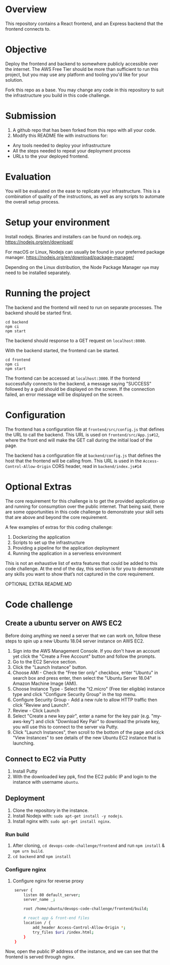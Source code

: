 # Overview
This repository contains a React frontend, and an Express backend that the frontend connects to.

# Objective
Deploy the frontend and backend to somewhere publicly accessible over the internet. The AWS Free Tier should be more than sufficient to run this project, but you may use any platform and tooling you'd like for your solution.

Fork this repo as a base. You may change any code in this repository to suit the infrastructure you build in this code challenge.

# Submission
1. A github repo that has been forked from this repo with all your code.
2. Modify this README file with instructions for:
* Any tools needed to deploy your infrastructure
* All the steps needed to repeat your deployment process
* URLs to the your deployed frontend.

# Evaluation
You will be evaluated on the ease to replicate your infrastructure. This is a combination of quality of the instructions, as well as any scripts to automate the overall setup process.

# Setup your environment
Install nodejs. Binaries and installers can be found on nodejs.org.
https://nodejs.org/en/download/

For macOS or Linux, Nodejs can usually be found in your preferred package manager.
https://nodejs.org/en/download/package-manager/

Depending on the Linux distribution, the Node Package Manager `npm` may need to be installed separately.

# Running the project
The backend and the frontend will need to run on separate processes. The backend should be started first.
```
cd backend
npm ci
npm start
```
The backend should response to a GET request on `localhost:8080`.

With the backend started, the frontend can be started.
```
cd frontend
npm ci
npm start
```
The frontend can be accessed at `localhost:3000`. If the frontend successfully connects to the backend, a message saying "SUCCESS" followed by a guid should be displayed on the screen.  If the connection failed, an error message will be displayed on the screen.

# Configuration
The frontend has a configuration file at `frontend/src/config.js` that defines the URL to call the backend. This URL is used on `frontend/src/App.js#12`, where the front end will make the GET call during the initial load of the page.

The backend has a configuration file at `backend/config.js` that defines the host that the frontend will be calling from. This URL is used in the `Access-Control-Allow-Origin` CORS header, read in `backend/index.js#14`

# Optional Extras
The core requirement for this challenge is to get the provided application up and running for consumption over the public internet. That being said, there are some opportunities in this code challenge to demonstrate your skill sets that are above and beyond the core requirement.

A few examples of extras for this coding challenge:
1. Dockerizing the application
2. Scripts to set up the infrastructure
3. Providing a pipeline for the application deployment
4. Running the application in a serverless environment

This is not an exhaustive list of extra features that could be added to this code challenge. At the end of the day, this section is for you to demonstrate any skills you want to show that’s not captured in the core requirement.

OPTIONAL EXTRA
README.MD
# Code challenge

## Create a ubuntu server on AWS EC2

Before doing anything we need a server that we can work on, follow these steps to spin up a new Ubuntu 18.04 server instance on AWS EC2.

1. Sign into the AWS Management Console. If you don't have an account yet click the "Create a Free Account" button and follow the prompts.
2. Go to the EC2 Service section.
3. Click the "Launch Instance" button.
4. Choose AMI - Check the "Free tier only" checkbox, enter "Ubuntu" in search box and press enter, then select the "Ubuntu Server 18.04" Amazon Machine Image (AMI).
5. Choose Instance Type - Select the "t2.micro" (Free tier eligible) instance type and click "Configure Security Group" in the top menu.
6. Configure Security Group - Add a new rule to allow HTTP traffic then click "Review and Launch".
7. Review - Click Launch
8. Select "Create a new key pair", enter a name for the key pair (e.g. "my-aws-key") and click "Download Key Pair" to download the private key, you will use this to connect to the server via Putty.
9. Click "Launch Instances", then scroll to the bottom of the page and click "View Instances" to see details of the new Ubuntu EC2 instance that is launching.

## Connect to EC2 via Putty

1. Install Putty
2. With the downloaded key ppk, find the EC2 public IP and login to the instance with username `ubuntu`.

## Deployment

1. Clone the repository in the instance.
2. Install Nodejs with: `sudo apt-get install -y nodejs`.
3. Install nginx with: `sudo apt-get install nginx`.

### Run build

1. After cloning, `cd devops-code-challenge/frontend` and run `npm install` & `npm urn build`.
2. `cd backend` and `npm install`

### Configure nginx

1. Configure nginx for reverse proxy

```bash
    server {
        listen 80 default_server;
        server_name _;

        root /home/ubuntu/devops-code-challenge/frontend/build;

        # react app & front-end files
        location / {
            add_header Access-Control-Allow-Origin *;
            try_files $uri /index.html;
        }
    }
```

Now, open the public IP address of the instance, and we can see that the frontend is served through nginx.

